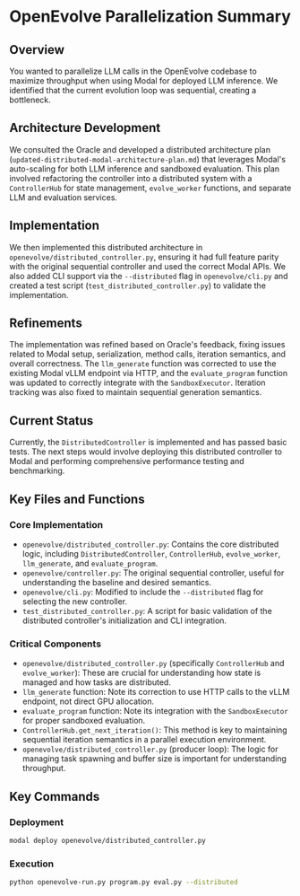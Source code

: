 # OpenEvolve Parallelization Summary

## Overview

You wanted to parallelize LLM calls in the OpenEvolve codebase to maximize throughput when using Modal for deployed LLM inference. We identified that the current evolution loop was sequential, creating a bottleneck.

## Architecture Development

We consulted the Oracle and developed a distributed architecture plan (`updated-distributed-modal-architecture-plan.md`) that leverages Modal's auto-scaling for both LLM inference and sandboxed evaluation. This plan involved refactoring the controller into a distributed system with a `ControllerHub` for state management, `evolve_worker` functions, and separate LLM and evaluation services.

## Implementation

We then implemented this distributed architecture in `openevolve/distributed_controller.py`, ensuring it had full feature parity with the original sequential controller and used the correct Modal APIs. We also added CLI support via the `--distributed` flag in `openevolve/cli.py` and created a test script (`test_distributed_controller.py`) to validate the implementation.

## Refinements

The implementation was refined based on Oracle's feedback, fixing issues related to Modal setup, serialization, method calls, iteration semantics, and overall correctness. The `llm_generate` function was corrected to use the existing Modal vLLM endpoint via HTTP, and the `evaluate_program` function was updated to correctly integrate with the `SandboxExecutor`. Iteration tracking was also fixed to maintain sequential generation semantics.

## Current Status

Currently, the `DistributedController` is implemented and has passed basic tests. The next steps would involve deploying this distributed controller to Modal and performing comprehensive performance testing and benchmarking.

## Key Files and Functions

### Core Implementation
- `openevolve/distributed_controller.py`: Contains the core distributed logic, including `DistributedController`, `ControllerHub`, `evolve_worker`, `llm_generate`, and `evaluate_program`.
- `openevolve/controller.py`: The original sequential controller, useful for understanding the baseline and desired semantics.
- `openevolve/cli.py`: Modified to include the `--distributed` flag for selecting the new controller.
- `test_distributed_controller.py`: A script for basic validation of the distributed controller's initialization and CLI integration.

### Critical Components
- `openevolve/distributed_controller.py` (specifically `ControllerHub` and `evolve_worker`): These are crucial for understanding how state is managed and how tasks are distributed.
- `llm_generate` function: Note its correction to use HTTP calls to the vLLM endpoint, not direct GPU allocation.
- `evaluate_program` function: Note its integration with the `SandboxExecutor` for proper sandboxed evaluation.
- `ControllerHub.get_next_iteration()`: This method is key to maintaining sequential iteration semantics in a parallel execution environment.
- `openevolve/distributed_controller.py` (producer loop): The logic for managing task spawning and buffer size is important for understanding throughput.

## Key Commands

### Deployment
```bash
modal deploy openevolve/distributed_controller.py
```

### Execution
```bash
python openevolve-run.py program.py eval.py --distributed
```
